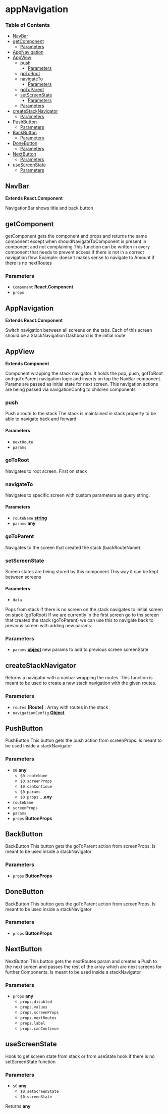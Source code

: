 # appNavigation

### Table of Contents

* [NavBar](app-navigation.md#navbar)
* [getComponent](app-navigation.md#getcomponent)
  * [Parameters](app-navigation.md#parameters)
* [AppNavigation](app-navigation.md#appnavigation)
* [AppView](app-navigation.md#appview)
  * [push](app-navigation.md#push)
    * [Parameters](app-navigation.md#parameters-1)
  * [goToRoot](app-navigation.md#gotoroot)
  * [navigateTo](app-navigation.md#navigateto)
    * [Parameters](app-navigation.md#parameters-2)
  * [goToParent](app-navigation.md#gotoparent)
  * [setScreenState](app-navigation.md#setscreenstate)
    * [Parameters](app-navigation.md#parameters-3)
  * [Parameters](app-navigation.md#parameters-4)
* [createStackNavigator](app-navigation.md#createstacknavigator)
  * [Parameters](app-navigation.md#parameters-5)
* [PushButton](app-navigation.md#pushbutton)
  * [Parameters](app-navigation.md#parameters-6)
* [BackButton](app-navigation.md#backbutton)
  * [Parameters](app-navigation.md#parameters-7)
* [DoneButton](app-navigation.md#donebutton)
  * [Parameters](app-navigation.md#parameters-8)
* [NextButton](app-navigation.md#nextbutton)
  * [Parameters](app-navigation.md#parameters-9)
* [useScreenState](app-navigation.md#usescreenstate)
  * [Parameters](app-navigation.md#parameters-10)

## NavBar

**Extends React.Component**

NavigationBar shows title and back button

## getComponent

getComponent gets the component and props and returns the same component except when shouldNavigateToComponent is present in component and not complaining This function can be written in every component that needs to prevent access if there is not in a correct navigation flow. Example: doesn't makes sense to navigate to Amount if there is no nextRoutes

### Parameters

* `Component` **React.Component** 
* `props`  

## AppNavigation

**Extends React.Component**

Switch navigation between all screens on the tabs. Each of this screen should be a StackNavigation Dashboard is the initial route

## AppView

**Extends Component**

Component wrapping the stack navigator. It holds the pop, push, gotToRoot and goToParent navigation logic and inserts on top the NavBar component. Params are passed as initial state for next screen. This navigation actions are being passed via navigationConfig to children components

### push

Push a route to the stack The stack is maintained in stack property to be able to navigate back and forward

#### Parameters

* `nextRoute`  
* `params`  

### goToRoot

Navigates to root screen. First on stack

### navigateTo

Navigates to specific screen with custom parameters as query string.

#### Parameters

* `routeName` [**string**](https://developer.mozilla.org/docs/Web/JavaScript/Reference/Global_Objects/String) 
* `params` **any** 

### goToParent

Navigates to the screen that created the stack \(backRouteName\)

### setScreenState

Screen states are being stored by this component This way it can be kept between screens

#### Parameters

* `data`  

Pops from stack If there is no screen on the stack navigates to initial screen on stack \(goToRoot\) If we are currently in the first screen go to ths screen that created the stack \(goToParent\) we can use this to navigate back to previous screen with adding new params

### Parameters

* `params` [**object**](https://developer.mozilla.org/docs/Web/JavaScript/Reference/Global_Objects/Object) new params to add to previous screen screenState

## createStackNavigator

Returns a navigator with a navbar wrapping the routes. This function is meant to be used to create a new stack navigation with the given routes.

### Parameters

* `routes` **\[Route\]** : Array with routes in the stack
* `navigationConfig` [**Object**](https://developer.mozilla.org/docs/Web/JavaScript/Reference/Global_Objects/Object) 

## PushButton

PushButton This button gets the push action from screenProps. Is meant to be used inside a stackNavigator

### Parameters

* `$0` **any** 
  * `$0.routeName`  
  * `$0.screenProps`  
  * `$0.canContinue`  
  * `$0.params`  
  * `$0.props` **...any** 
* `routeName`  
* `screenProps`  
* `params`  
* `props` **ButtonProps** 

## BackButton

BackButton This button gets the goToParent action from screenProps. Is meant to be used inside a stackNavigator

### Parameters

* `props` **ButtonProps** 

## DoneButton

BackButton This button gets the goToParent action from screenProps. Is meant to be used inside a stackNavigator

### Parameters

* `props` **ButtonProps** 

## NextButton

NextButton This button gets the nextRoutes param and creates a Push to the next screen and passes the rest of the array which are next screens for further Components. Is meant to be used inside a stackNavigator

### Parameters

* `props` **any** 
  * `props.disabled`  
  * `props.values`  
  * `props.screenProps`  
  * `props.nextRoutes`  
  * `props.label`  
  * `props.canContinue`  

## useScreenState

Hook to get screen state from stack or from useState hook if there is no setScreenState function

### Parameters

* `$0` **any** 
  * `$0.setScreenState`  
  * `$0.screenState`  

Returns **any**

